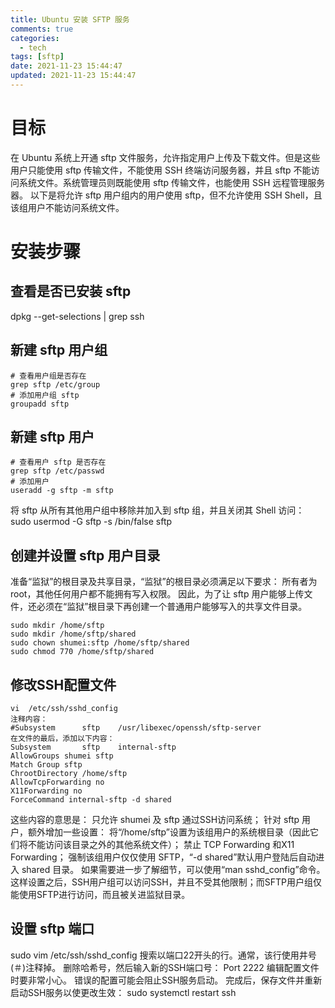 ```yaml
---
title: Ubuntu 安装 SFTP 服务
comments: true
categories:
  - tech
tags: [sftp]
date: 2021-11-23 15:44:47
updated: 2021-11-23 15:44:47
---
```


# 目标
在 Ubuntu 系统上开通 sftp 文件服务，允许指定用户上传及下载文件。但是这些用户只能使用 sftp 传输文件，不能使用 SSH 终端访问服务器，并且 sftp 不能访问系统文件。系统管理员则既能使用 sftp 传输文件，也能使用 SSH 远程管理服务器。
以下是将允许 sftp 用户组内的用户使用 sftp，但不允许使用 SSH Shell，且该组用户不能访问系统文件。

# 安装步骤
## 查看是否已安装 sftp
dpkg --get-selections | grep ssh

## 新建 sftp 用户组
```
# 查看用户组是否存在
grep sftp /etc/group
# 添加用户组 sftp
groupadd sftp
```

## 新建 sftp 用户
```
# 查看用户 sftp 是否存在
grep sftp /etc/passwd
# 添加用户
useradd -g sftp -m sftp
```

将 sftp 从所有其他用户组中移除并加入到 sftp 组，并且关闭其 Shell 访问：
sudo usermod -G sftp -s /bin/false sftp

## 创建并设置 sftp 用户目录
准备“监狱”的根目录及共享目录，“监狱”的根目录必须满足以下要求：
所有者为 root，其他任何用户都不能拥有写入权限。
因此，为了让 sftp 用户能够上传文件，还必须在“监狱”根目录下再创建一个普通用户能够写入的共享文件目录。
```
sudo mkdir /home/sftp
sudo mkdir /home/sftp/shared
sudo chown shumei:sftp /home/sftp/shared
sudo chmod 770 /home/sftp/shared
```

## 修改SSH配置文件
```
vi  /etc/ssh/sshd_config
注释内容：
#Subsystem      sftp    /usr/libexec/openssh/sftp-server
在文件的最后，添加以下内容：
Subsystem       sftp    internal-sftp
AllowGroups shumei sftp
Match Group sftp
ChrootDirectory /home/sftp
AllowTcpForwarding no
X11Forwarding no
ForceCommand internal-sftp -d shared
```

这些内容的意思是：
只允许 shumei 及 sftp 通过SSH访问系统；
针对 sftp 用户，额外增加一些设置：
将“/home/sftp”设置为该组用户的系统根目录（因此它们将不能访问该目录之外的其他系统文件）；
禁止 TCP Forwarding 和X11 Forwarding；
强制该组用户仅仅使用 SFTP，“-d shared”默认用户登陆后自动进入 shared 目录。
如果需要进一步了解细节，可以使用“man sshd_config”命令。这样设置之后，SSH用户组可以访问SSH，并且不受其他限制；而SFTP用户组仅能使用SFTP进行访问，而且被关进监狱目录。

## 设置 sftp 端口
sudo vim /etc/ssh/sshd_config
搜索以端口22开头的行。通常，该行使用井号(＃)注释掉。 删除哈希号，然后输入新的SSH端口号：
Port 2222
编辑配置文件时要非常小心。 错误的配置可能会阻止SSH服务启动。
完成后，保存文件并重新启动SSH服务以使更改生效：
sudo systemctl restart ssh
